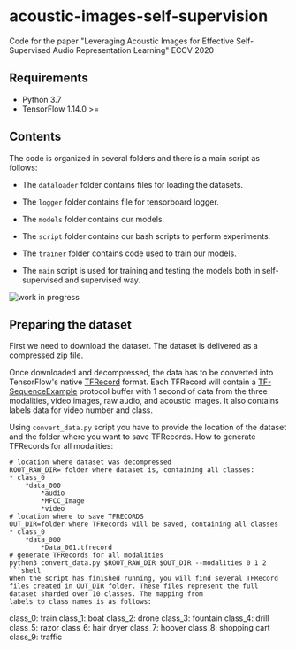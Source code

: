 # acoustic-images-self-supervision
Code for the paper "Leveraging Acoustic Images for Effective Self-Supervised Audio Representation Learning" ECCV 2020

## Requirements

- Python 3.7
- TensorFlow 1.14.0 >=

## Contents

The code is organized in several folders and there is a main script as follows:

- The `dataloader` folder contains files for loading the datasets.

- The `logger` folder contains file for tensorboard logger.

- The `models` folder contains our models.

- The `script` folder contains our bash scripts to perform experiments.

- The `trainer` folder contains code used to train our models.

- The `main` script is used for training and testing the models both in self-supervised and supervised way.

![work in progress](https://cdn5.vectorstock.com/i/1000x1000/90/79/under-construction-icon-on-white-background-under-vector-19719079.jpg)

## Preparing the dataset

First we need to download the dataset. The dataset is delivered as a compressed zip file.

Once downloaded and decompressed, the data has to be converted into TensorFlow's native
[TFRecord](https://www.tensorflow.org/api_docs/python/python_io#tfrecords-format-details) format. Each TFRecord
will contain a [TF-SequenceExample](https://github.com/tensorflow/tensorflow/blob/r1.4/tensorflow/core/example/example.proto)
protocol buffer with 1 second of data from the three modalities, video images, raw audio, and acoustic images.
It also contains labels data for video number and class.

Using `convert_data.py` script you have to provide the location of the
dataset and the folder where you want to save TFRecords. How to
generate TFRecords for all modalities:

```shell
# location where dataset was decompressed
ROOT_RAW_DIR= folder where dataset is, containing all classes:
* class_0 
	*data_000
		*audio
		*MFCC_Image
		*video
# location where to save TFRECORDS
OUT_DIR=folder where TFRecords will be saved, containing all classes 
* class_0 
	*data_000
		*Data_001.tfrecord
# generate TFRecords for all modalities
python3 convert_data.py $ROOT_RAW_DIR $OUT_DIR --modalities 0 1 2
```shell
When the script has finished running, you will find several TFRecord files created in OUT_DIR folder. These files represent the full dataset sharded over 10 classes. The mapping from
labels to class names is as follows:
```
class_0: train
class_1: boat
class_2: drone
class_3: fountain
class_4: drill
class_5: razor
class_6: hair dryer
class_7: hoover
class_8: shopping cart
class_9: traffic
```



